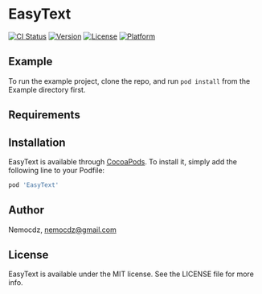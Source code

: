 # EasyText

[![CI Status](https://img.shields.io/travis/Nemocdz/EasyText.svg?style=flat)](https://travis-ci.org/Nemocdz/EasyText)
[![Version](https://img.shields.io/cocoapods/v/EasyText.svg?style=flat)](https://cocoapods.org/pods/EasyText)
[![License](https://img.shields.io/cocoapods/l/EasyText.svg?style=flat)](https://cocoapods.org/pods/EasyText)
[![Platform](https://img.shields.io/cocoapods/p/EasyText.svg?style=flat)](https://cocoapods.org/pods/EasyText)

## Example

To run the example project, clone the repo, and run `pod install` from the Example directory first.

## Requirements

## Installation

EasyText is available through [CocoaPods](https://cocoapods.org). To install
it, simply add the following line to your Podfile:

```ruby
pod 'EasyText'
```

## Author

Nemocdz, nemocdz@gmail.com

## License

EasyText is available under the MIT license. See the LICENSE file for more info.
